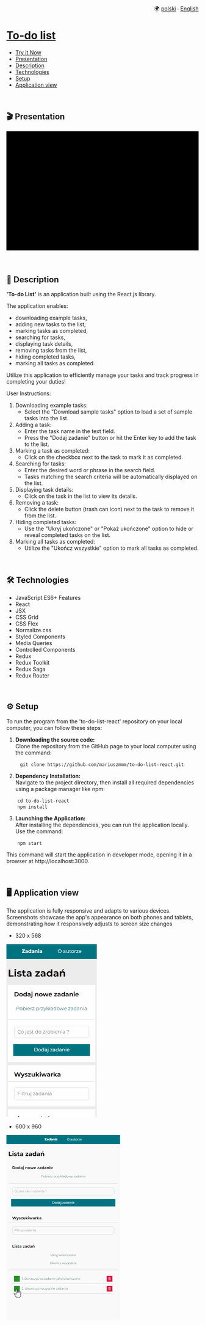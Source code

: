 <p align="right">
  🌍 <a href="README-pl.md">polski</a> ∙ <a href="README.md">English</a>
</p>

# [To-do list](https://mariuszmmm.github.io/to-do-list-react/)
* [Try it Now](https://mariuszmmm.github.io/to-do-list-react/)
* [Presentation](#-presentation)
* [Description](#-description)
* [Technologies](#-technologies)
* [Setup](#-setup)
* [Application view](#-application-view)
<br>

## 🎬 Presentation
![to-do list](images/presentation.gif)

<br>

## 📝 Description
<b>'To-do List'</b> is an application built using the React.js library.<br>

The application enables:
- downloading example tasks,
- adding new tasks to the list,
- marking tasks as completed,
- searching for tasks,
- displaying task details,
- removing tasks from the list,
- hiding completed tasks,
- marking all tasks as completed.

Utilize this application to efficiently manage your tasks and track progress in completing your duties!

User Instructions:

1. Downloading example tasks:
   - Select the "Download sample tasks" option to load a set of sample tasks into the list.
2. Adding a task:
   - Enter the task name in the text field.
   - Press the "Dodaj zadanie" button or hit the Enter key to add the task to the list.
3. Marking a task as completed:
   - Click on the checkbox next to the task to mark it as completed.
4. Searching for tasks:
   - Enter the desired word or phrase in the search field.
   - Tasks matching the search criteria will be automatically displayed on the list.
5. Displaying task details:
   - Click on the task in the list to view its details.
6. Removing a task:
   - Click the delete button (trash can icon) next to the task to remove it from the list.
7. Hiding completed tasks:
   - Use the "Ukryj ukończone" or "Pokaż ukończone" option to hide or reveal completed tasks on the list.
8. Marking all tasks as completed:
   - Utilize the "Ukończ wszystkie" option to mark all tasks as completed.

<br>

## 🛠 Technologies

<ul>
<li>JavaScript ES6+ Features</li>
<li>React</li>
<li>JSX</li>
<li>CSS Grid</li>
<li>CSS Flex</li>
<li>Normalize.css</li>
<li>Styled Components</li>
<li>Media Queries</li>
<li>Controlled Components</li>
<li>Redux</li>
<li>Redux Toolkit</li>
<li>Redux Saga</li>
<li>Redux Router</li>
</ul>

<br>

## ⚙ Setup
To run the program from the 'to-do-list-react' repository on your local computer, you can follow these steps:
1. <b>Downloading the source code:</b><br>
Clone the repository from the GitHub page to your local computer using the command:
```commandline
     git clone https://github.com/mariuszmmm/to-do-list-react.git
```
2. <b>Dependency Installation:</b><br>
Navigate to the project directory, then install all required dependencies using a package manager like npm:
```commandline
    cd to-do-list-react
    npm install
```
3. <b>Launching the Application:</b><br>
After installing the dependencies, you can run the application locally. Use the command:
```commandline
    npm start
```
  This command will start the application in developer mode, opening it in a browser at http://localhost:3000.

<br>

## 🖥 Application view
The application is fully responsive and adapts to various devices.<br>
Screenshots showcase the app's appearance on both phones and tablets, demonstrating how it responsively adjusts to screen size changes

- 320 x 568
  
![to-do list](images/size_1.gif)

- 600 x 960

![to-do list](images/size_2.gif)
